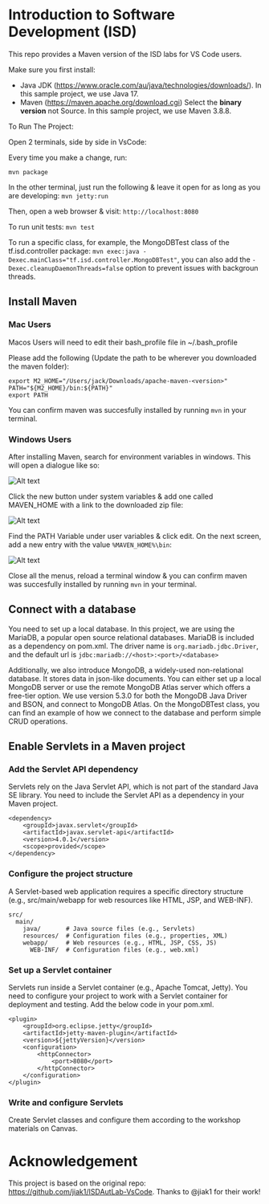 # Introduction to Software Development (ISD)

This repo provides a Maven version of the ISD labs for VS Code users. 

Make sure you first install:

- Java JDK (https://www.oracle.com/au/java/technologies/downloads/). In this sample project, we use Java 17.
- Maven (https://maven.apache.org/download.cgi) Select the **binary version** not Source. In this sample project, we use Maven 3.8.8. 

To Run The Project:

Open 2 terminals, side by side in VsCode:

Every time you make a change, run:

`mvn package`

In the other terminal, just run the following & leave it open for as long as you are developing:
`mvn jetty:run`

Then, open a web browser & visit: `http://localhost:8080`

To run unit tests: `mvn test`

To run a specific class, for example, the MongoDBTest class of the tf.isd.controller package: `mvn exec:java -Dexec.mainClass="tf.isd.controller.MongoDBTest"`, you can also add the `-Dexec.cleanupDaemonThreads=false` option to prevent issues with backgroun threads.

## Install Maven

### Mac Users

Macos Users will need to edit their bash_profile file in ~/.bash_profile

Please add the following (Update the path to be wherever you downloaded the maven folder):

```
export M2_HOME="/Users/jack/Downloads/apache-maven-<version>"
PATH="${M2_HOME}/bin:${PATH}"
export PATH
```

You can confirm maven was succesfully installed by running `mvn` in your terminal.

### Windows Users

After installing Maven, search for environment variables in windows. This will open a dialogue like so:

![Alt text](images/env.PNG?raw=true 'Environment Variables')

Click the new button under system variables & add one called MAVEN_HOME with a link to the downloaded zip file:

![Alt text](images/systemvar.PNG?raw=true 'Environment Variables')

Find the PATH Variable under user variables & click edit. On the next screen, add a new entry with the value `%MAVEN_HOME%\bin`:

![Alt text](images/uservar.PNG?raw=true 'User Variables')

Close all the menus, reload a terminal window & you can confirm maven was succesfully installed by running `mvn` in your terminal.

## Connect with a database
You need to set up a local database. In this project, we are using the MariaDB, a popular open source relational databases. MariaDB is included as a dependency on pom.xml. The driver name is ```org.mariadb.jdbc.Driver```, and the default url is ```jdbc:mariadb://<host>:<port>/<database>```

Additionally, we also introduce MongoDB, a widely-used non-relational database. It stores data in json-like documents. You can either set up a local MongoDB server or use the remote MongoDB Atlas server which offers a free-tier option. We use version 5.3.0 for both the MongoDB Java Driver and BSON, and connect to MongoDB Atlas. On the MongoDBTest class, you can find an example of how we connect to the database and perform simple CRUD operations.

## Enable Servlets in a Maven project

### Add the Servlet API dependency

Servlets rely on the Java Servlet API, which is not part of the standard Java SE library. You need to include the Servlet API as a dependency in your Maven project.

```
<dependency>
    <groupId>javax.servlet</groupId>
    <artifactId>javax.servlet-api</artifactId>
    <version>4.0.1</version>
    <scope>provided</scope>
</dependency>
```

### Configure the project structure

A Servlet-based web application requires a specific directory structure (e.g., src/main/webapp for web resources like HTML, JSP, and WEB-INF).

```
src/
  main/
    java/       # Java source files (e.g., Servlets)
    resources/  # Configuration files (e.g., properties, XML)
    webapp/     # Web resources (e.g., HTML, JSP, CSS, JS)
      WEB-INF/  # Configuration files (e.g., web.xml)
```

### Set up a Servlet container

Servlets run inside a Servlet container (e.g., Apache Tomcat, Jetty). You need to configure your project to work with a Servlet container for deployment and testing. Add the below code in your pom.xml.

```
<plugin>
    <groupId>org.eclipse.jetty</groupId>
    <artifactId>jetty-maven-plugin</artifactId>
    <version>${jettyVersion}</version>
    <configuration>
        <httpConnector>
            <port>8080</port>
        </httpConnector>
    </configuration>
</plugin>
```

### Write and configure Servlets

Create Servlet classes and configure them according to the workshop materials on Canvas.

# Acknowledgement
This project is based on the original repo: https://github.com/jiak1/ISDAutLab-VsCode. Thanks to @jiak1 for their work!
